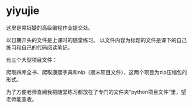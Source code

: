 # yiyujie

这里是易钰婕的高级编程作业提交处。

以日期开头的文件是上课时的随堂练习。
以文件内容为标题的文件是课下的自己练习和自己的代码阅读笔记。

有三个大型项目文件：

爬取四库全书、爬取康熙字典和nlp（期末项目文件），这两个项目为zip压缩包的形式。

为了方便老师查阅我把随堂练习都放在了专门的文件夹“python项目文件”里，望老师能查收。


